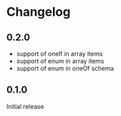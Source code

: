 # Changelog

## 0.2.0

- support of oneIf in array items
- support of enum in array items
- support of enum in oneOf schema

## 0.1.0

Initial release
